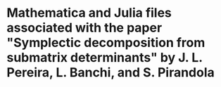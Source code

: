 # Mathematica and Julia files associated with the paper "Symplectic decomposition from submatrix determinants" by J. L. Pereira, L. Banchi, and S. Pirandola
